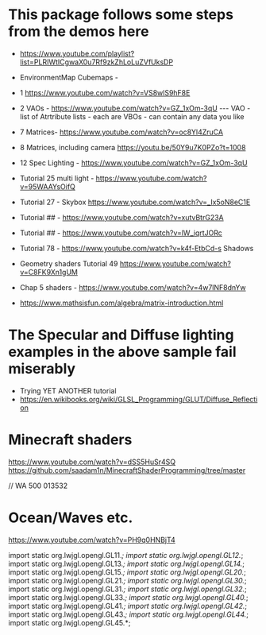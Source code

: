 
# This package follows some steps from the demos here

* https://www.youtube.com/playlist?list=PLRIWtICgwaX0u7Rf9zkZhLoLuZVfUksDP

* EnvironmentMap Cubemaps - 
* 1 https://www.youtube.com/watch?v=VS8wlS9hF8E
* 2 VAOs - https://www.youtube.com/watch?v=GZ_1xOm-3qU  --- VAO - list of Atrtribute lists - each are VBOs - can contain any data you like

* 7 Matrices- https://www.youtube.com/watch?v=oc8Yl4ZruCA
* 8 Matrices, including camera https://youtu.be/50Y9u7K0PZo?t=1008
* 12 Spec Lighting - https://www.youtube.com/watch?v=GZ_1xOm-3qU
* Tutorial 25 multi light - https://www.youtube.com/watch?v=95WAAYsOifQ
* Tutorial 27 - Skybox  https://www.youtube.com/watch?v=_Ix5oN8eC1E
* Tutorial ## - https://www.youtube.com/watch?v=xutvBtrG23A
* Tutorial ## - https://www.youtube.com/watch?v=lW_iqrtJORc
* Tutorial 78 - https://www.youtube.com/watch?v=k4f-EtbCd-s   Shadows
* Geometry shaders  Tutorial 49   https://www.youtube.com/watch?v=C8FK9Xn1gUM

* Chap 5 shaders - https://www.youtube.com/watch?v=4w7lNF8dnYw


* https://www.mathsisfun.com/algebra/matrix-introduction.html

# The Specular and Diffuse lighting examples in the above sample fail miserably
* Trying YET ANOTHER tutorial
* https://en.wikibooks.org/wiki/GLSL_Programming/GLUT/Diffuse_Reflection

# Minecraft shaders
https://www.youtube.com/watch?v=dSS5HuSr4SQ
https://github.com/saadam1n/MinecraftShaderProgramming/tree/master

// WA 500 013532

# Ocean/Waves etc.
https://www.youtube.com/watch?v=PH9q0HNBjT4

import static org.lwjgl.opengl.GL11.*;
import static org.lwjgl.opengl.GL12.*;
import static org.lwjgl.opengl.GL13.*;
import static org.lwjgl.opengl.GL14.*;
import static org.lwjgl.opengl.GL15.*;
import static org.lwjgl.opengl.GL20.*;
import static org.lwjgl.opengl.GL21.*;
import static org.lwjgl.opengl.GL30.*;
import static org.lwjgl.opengl.GL31.*;
import static org.lwjgl.opengl.GL32.*;
import static org.lwjgl.opengl.GL33.*;
import static org.lwjgl.opengl.GL40.*;
import static org.lwjgl.opengl.GL41.*;
import static org.lwjgl.opengl.GL42.*;
import static org.lwjgl.opengl.GL43.*;
import static org.lwjgl.opengl.GL44.*;
import static org.lwjgl.opengl.GL45.*;

